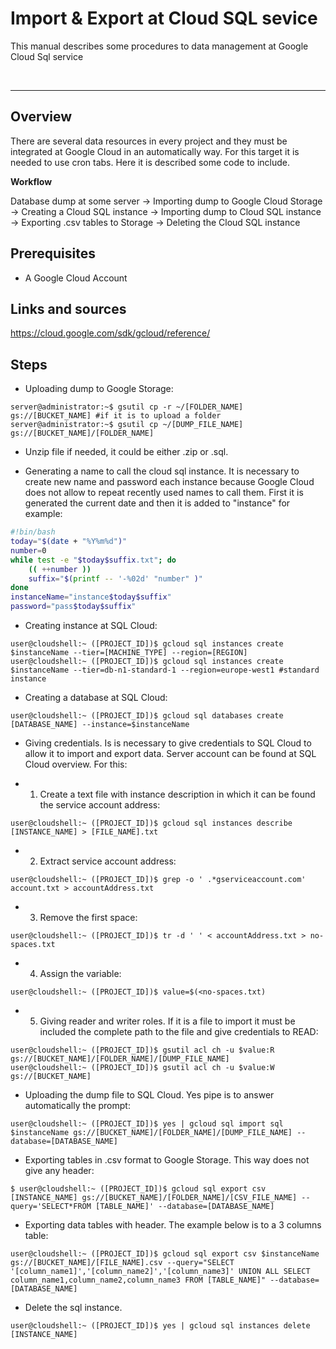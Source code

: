 # Import & Export at Cloud SQL sevice

This manual describes some procedures to data management at Google Cloud Sql service

<br>
<hr>


## Overview
There are several data resources in every project and they must be integrated at Google Cloud in an automatically way. For this target it is needed to use cron tabs. Here it is described some code to include.

__Workflow__

Database dump at some server -> Importing dump to Google Cloud Storage -> Creating a Cloud SQL instance -> Importing dump to Cloud SQL instance -> Exporting .csv tables to Storage -> Deleting the Cloud SQL instance

## Prerequisites

- A Google Cloud Account

## Links and sources

https://cloud.google.com/sdk/gcloud/reference/

## Steps

- Uploading dump to Google Storage:

```console
server@administrator:~$ gsutil cp -r ~/[FOLDER_NAME] gs://[BUCKET_NAME] #if it is to upload a folder
server@administrator:~$ gsutil cp ~/[DUMP_FILE_NAME] gs://[BUCKET_NAME]/[FOLDER_NAME]
```
- Unzip file if needed, it could be either .zip or .sql.

- Generating a name to call the cloud sql instance. It is necessary to create new name and password each instance because Google Cloud does not allow to repeat recently used names to call them. First it is generated the current date and then it is added to "instance" for example:

```bash
#!bin/bash
today="$(date + "%Y%m%d")"
number=0
while test -e "$today$suffix.txt"; do
	(( ++number ))
	suffix="$(printf -- '-%02d' "number" )"
done
instanceName="instance$today$suffix"
password="pass$today$suffix"

```

- Creating instance at SQL Cloud:

```console
user@cloudshell:~ ([PROJECT_ID])$ gcloud sql instances create $instanceName --tier=[MACHINE_TYPE] --region=[REGION]
user@cloudshell:~ ([PROJECT_ID])$ gcloud sql instances create $instanceName --tier=db-n1-standard-1 --region=europe-west1 #standard instance
```

- Creating a database at SQL Cloud:

```console
user@cloudshell:~ ([PROJECT_ID])$ gcloud sql databases create [DATABASE_NAME] --instance=$instanceName
```
- Giving credentials. Is is necessary to give credentials to SQL Cloud to allow it to import and export data. Server account can be found at SQL Cloud overview. For this:

- 1. Create a text file with instance description in which it can be found the service account address:

```console
user@cloudshell:~ ([PROJECT_ID])$ gcloud sql instances describe [INSTANCE_NAME] > [FILE_NAME].txt

```

- 2. Extract service account address:

```console
user@cloudshell:~ ([PROJECT_ID])$ grep -o ' .*gserviceaccount.com' account.txt > accountAddress.txt

```
- 3. Remove the first space:

```console
user@cloudshell:~ ([PROJECT_ID])$ tr -d ' ' < accountAddress.txt > no-spaces.txt

```
- 4. Assign the variable:

```console
user@cloudshell:~ ([PROJECT_ID])$ value=$(<no-spaces.txt)
```
- 5. Giving reader and writer roles. If it is a file to import it must be included the complete path to the file and give credentials to READ:

```console
user@cloudshell:~ ([PROJECT_ID])$ gsutil acl ch -u $value:R gs://[BUCKET_NAME]/[FOLDER_NAME]/[DUMP_FILE_NAME] 
user@cloudshell:~ ([PROJECT_ID])$ gsutil acl ch -u $value:W gs://[BUCKET_NAME]
```

- Uploading the dump file to SQL Cloud. Yes pipe is to answer automatically the prompt:

```console
user@cloudshell:~ ([PROJECT_ID])$ yes | gcloud sql import sql $instanceName gs://[BUCKET_NAME]/[FOLDER_NAME]/[DUMP_FILE_NAME] --database=[DATABASE_NAME]
```


- Exporting tables in .csv format to Google Storage. This way does not give any header:
```console
$ user@cloudshell:~ ([PROJECT_ID])$ gcloud sql export csv [INSTANCE_NAME] gs://[BUCKET_NAME]/[FOLDER_NAME]/[CSV_FILE_NAME] --query='SELECT*FROM [TABLE_NAME]' --database=[DATABASE_NAME]
```

- Exporting data tables with header. The example below is to a 3 columns table:

```console
user@cloudshell:~ ([PROJECT_ID])$ gcloud sql export csv $instanceName gs://[BUCKET_NAME]/[FILE_NAME].csv --query="SELECT '[column_name1]','[column_name2]','[column_name3]' UNION ALL SELECT column_name1,column_name2,column_name3 FROM [TABLE_NAME]" --database=[DATABASE_NAME]
```


- Delete the sql instance.  

```console
user@cloudshell:~ ([PROJECT_ID])$ yes | gcloud sql instances delete [INSTANCE_NAME]
```
	
